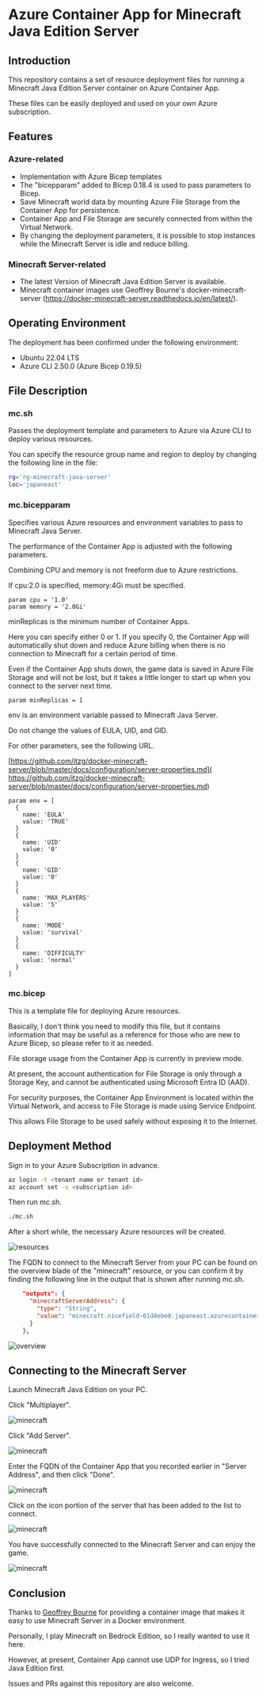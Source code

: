 # Azure Container App for Minecraft Java Edition Server

## Introduction

This repository contains a set of resource deployment files for running a Minecraft Java Edition Server container on Azure Container App.

These files can be easily deployed and used on your own Azure subscription.

## Features

### Azure-related

- Implementation with Azure Bicep templates
- The "bicepparam" added to Bicep 0.18.4 is used to pass parameters to Bicep.
- Save Minecraft world data by mounting Azure File Storage from the Container App for persistence.
- Container App and File Storage are securely connected from within the Virtual Network.
- By changing the deployment parameters, it is possible to stop instances while the Minecraft Server is idle and reduce billing.

### Minecraft Server-related

- The latest Version of Minecraft Java Edition Server is available.
- Minecraft container images use Geoffrey Bourne's docker-minecraft-server (https://docker-minecraft-server.readthedocs.io/en/latest/).

## Operating Environment

The deployment has been confirmed under the following environment:

- Ubuntu 22.04 LTS
- Azure CLI 2.50.0 (Azure Bicep 0.19.5)

## File Description

### mc.sh

Passes the deployment template and parameters to Azure via Azure CLI to deploy various resources.

You can specify the resource group name and region to deploy by changing the following line in the file:

```sh
rg='rg-minecraft-java-server'
loc='japaneast'
```

### mc.bicepparam

Specifies various Azure resources and environment variables to pass to Minecraft Java Server.

The performance of the Container App is adjusted with the following parameters.

Combining CPU and memory is not freeform due to Azure restrictions.

If cpu:2.0 is specified, memory:4Gi must be specified.

```bicep
param cpu = '1.0'
param memory = '2.0Gi'
```

minReplicas is the minimum number of Container Apps.

Here you can specify either 0 or 1. If you specify 0, the Container App will automatically shut down and reduce Azure billing when there is no connection to Minecraft for a certain period of time.

Even if the Container App shuts down, the game data is saved in Azure File Storage and will not be lost, but it takes a little longer to start up when you connect to the server next time.

```bicep
param minReplicas = 1
```

env is an environment variable passed to Minecraft Java Server.

Do not change the values of EULA, UID, and GID.

For other parameters, see the following URL.

[https://github.com/itzg/docker-minecraft-server/blob/master/docs/configuration/server-properties.md]( https://github.com/itzg/docker-minecraft-server/blob/master/docs/configuration/server-properties.md)

```bicep
param env = [
  {
    name: 'EULA'
    value: 'TRUE'
  }
  {
    name: 'UID'
    value: '0'
  }
  {
    name: 'GID'
    value: '0'
  }
  {
    name: 'MAX_PLAYERS'
    value: '5'
  }
  {
    name: 'MODE'
    value: 'survival'
  }
  {
    name: 'DIFFICULTY'
    value: 'normal'
  }
]
```

### mc.bicep

This is a template file for deploying Azure resources.

Basically, I don't think you need to modify this file, but it contains information that may be useful as a reference for those who are new to Azure Bicep, so please refer to it as needed.

File storage usage from the Container App is currently in preview mode.

At present, the account authentication for File Storage is only through a Storage Key, and cannot be authenticated using Microsoft Entra ID (AAD).

For security purposes, the Container App Environment is located within the Virtual Network, and access to File Storage is made using Service Endpoint.

This allows File Storage to be used safely without exposing it to the Internet.

## Deployment Method

Sign in to your Azure Subscription in advance.

```sh
az login -t <tenant name or tenant id>
az account set -s <subscription id>
```

Then run mc.sh.

```sh
./mc.sh
```

After a short while, the necessary Azure resources will be created. 

![resources](images/azure-resources.png)

The FQDN to connect to the Minecraft Server from your PC can be found on the overview blade of the "minecraft" resource, or you can confirm it by finding the following line in the output that is shown after running mc.sh.

```json
    "outputs": {
      "minecraftServerAddress": {
        "type": "String",
        "value": "minecraft.nicefield-61d4ebe8.japaneast.azurecontainerapps.io"
      }
    },
```

![overview](images/azure-container-app-overview.png)

## Connecting to the Minecraft Server

Launch Minecraft Java Edition on your PC.

Click "Multiplayer".

![minecraft](images/minecraft-01.png)

Click "Add Server".

![minecraft](images/minecraft-02.png)

Enter the FQDN of the Container App that you recorded earlier in "Server Address", and then click "Done".

![minecraft](images/minecraft-03.png)

Click on the icon portion of the server that has been added to the list to connect.

![minecraft](images/minecraft-04.png)

You have successfully connected to the Minecraft Server and can enjoy the game.

![minecraft](images/minecraft-05.png)

## Conclusion

Thanks to [Geoffrey Bourne](https://github.com/itzg) for providing a container image that makes it easy to use Minecraft Server in a Docker environment.

Personally, I play Minecraft on Bedrock Edition, so I really wanted to use it here.

However, at present, Container App cannot use UDP for Ingress, so I tried Java Edition first.

Issues and PRs against this repository are also welcome.
